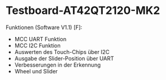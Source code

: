 # Testboard-AT42QT2120-MK2

 Funktionen (Software V1.1) [F]:
- MCC UART Funktion
- MCC I2C Funktion
- Auswerten des Touch-Chips über I2C
- Ausgabe der Slider-Position über UART
- Verbesserungen in der Erkennung
- Wheel und Slider
